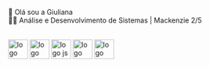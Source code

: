 👋 Olá sou a Giuliana <br>
👩‍💻 Análise e Desenvolvimento de Sistemas | Mackenzie 2/5
<div style="display: inline_block"><br>
<img align="center" heigth="30" width="40" alt="logo html" scr="file:///C:/Users/Dell/Downloads/Portf%C3%B3lio/c%C3%B3digos%20teste/icons/html5-original.svg">
<img align="center" heigth="30" width="40" alt=logo css scr="https://github.com/Giiuliana/Giiuliana/assets/149834914/029271d6-777d-4387-87b5-c274ff3d4a9b)">
<img align="center" heigth="30" width="40" alt="logo js" scr="https://cdn.jsdelivr.net/gh/devicons/devicon/icons/javascript/javascript-original.svg">
<img align="center" heigth="30" width="40" alt="logo node" scr="https://cdn.jsdelivr.net/gh/devicons/devicon/icons/nodejs/nodejs-original.svg">
<img align="center" heigth="30" width="40" alt="logo canva" scr="canva-original.svg">
</div>




